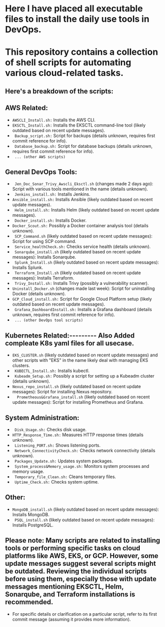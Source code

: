 # Here I have placed all executable files to install the daily use tools in DevOps.
# This repository contains a collection of shell scripts for automating various cloud-related tasks.

## Here's a breakdown of the scripts:

## AWS Related:
- ``` AWSCLI_Install.sh: ``` Installs the AWS CLI.
- ``` EKSCTL_Install.sh: ```  Installs the EKSCTL command-line tool (likely outdated based on recent update messages).
- ``` Backup_script.sh:```  Script for backups (details unknown, requires first commit reference for info).
- ``` Database_backup.sh:```  Script for database backups (details unknown, requires first commit reference for info).
- ``` ... (other AWS scripts)``` 

## General DevOps Tools:
- ``` Jen_Doc_Sonar_Trivy_Awscli_Eksctl.sh```  (changes made 2 days ago): Script with various tools mentioned in the name (details unknown).
- ``` Jenkins_install.sh:```  Installs Jenkins.
- ``` Ansible_install.sh: ``` Installs Ansible (likely outdated based on recent update messages).
- ``` Helm_install.sh:```  Installs Helm (likely outdated based on recent update messages).
- ``` Docker_install.sh:```  Installs Docker.
- ``` Docker_Scout.sh: ``` Possibly a Docker container analysis tool (details unknown).
- ``` SCP_Command.sh```  (likely outdated based on recent update messages): Script for using SCP command.
- ``` Service_healthCheck.sh:```  Checks service health (details unknown).
- ``` Sonarqube_install.sh```  (likely outdated based on recent update messages): Installs Sonarqube.
- ``` Splunk_Install.sh```  (likely outdated based on recent update messages): Installs Splunk.
- ``` Terraform_Install.sh```  (likely outdated based on recent update messages): Installs Terraform.
- ``` Trivy_Install.sh:```  Installs Trivy (possibly a vulnerability scanner).
- ``` Uninstall_Docker.sh ``` (changes made last week): Script for uninstalling Docker (details unknown).
- ``` GCP_Cloud_install.sh: ``` Script for Google Cloud Platform setup (likely outdated based on recent update messages).
- ``` Grafana_DashboardInstall.sh:```  Installs a Grafana dashboard (details unknown, requires first commit reference for info).
- ``` ... (other DevOps tool scripts)``` 

## Kubernetes Related:---------  Also Added compleate K8s yaml files for all usecase.
- ``` EKS_CLUSTER.sh ``` (likely outdated based on recent update messages) and other scripts with "EKS" in the name likely deal with managing EKS clusters.
- ``` KUBECTL_Install.sh:```  Installs kubectl.
- ``` Kubeadm_Setup.sh:```  Possibly a script for setting up a Kubeadm cluster (details unknown).
- ``` Nexus_repo_install.sh ``` (likely outdated based on recent update messages): Script for installing Nexus repository.
- ```  Prometheous&Grafana_install.sh```  (likely outdated based on recent update messages): Script for installing Prometheus and Grafana.

## System Administration:
- ``` Disk_Usage.sh:```  Checks disk usage.
- ``` HTTP_Response_Time.sh: ``` Measures HTTP response times (details unknown).
- ``` Listening_PORT.sh:```  Shows listening ports.
- ``` Network_ConnectivityCheck.sh:```  Checks network connectivity (details unknown).
- ``` Packages_Update.sh:```  Updates system packages.
- ``` System_process&Memory_usage.sh:```  Monitors system processes and memory usage.
- ``` Temporary_file_Clean.sh:```  Cleans temporary files.
- ``` Uptime_Check.sh:```  Checks system uptime.

## Other:
- ``` MongoDB_install.sh ``` (likely outdated based on recent update messages): Installs MongoDB.
- ``` PSQL_install.sh```  (likely outdated based on recent update messages): Installs PostgreSQL.

## Please note: Many scripts are related to installing tools or performing specific tasks on cloud platforms like AWS, EKS, or GCP. However, some update messages suggest several scripts might be outdated. Reviewing the individual scripts before using them, especially those with update messages mentioning EKSCTL, Helm, Sonarqube, and Terraform installations is recommended.
- For specific details or clarification on a particular script, refer to its first commit message (assuming it provides more information).
